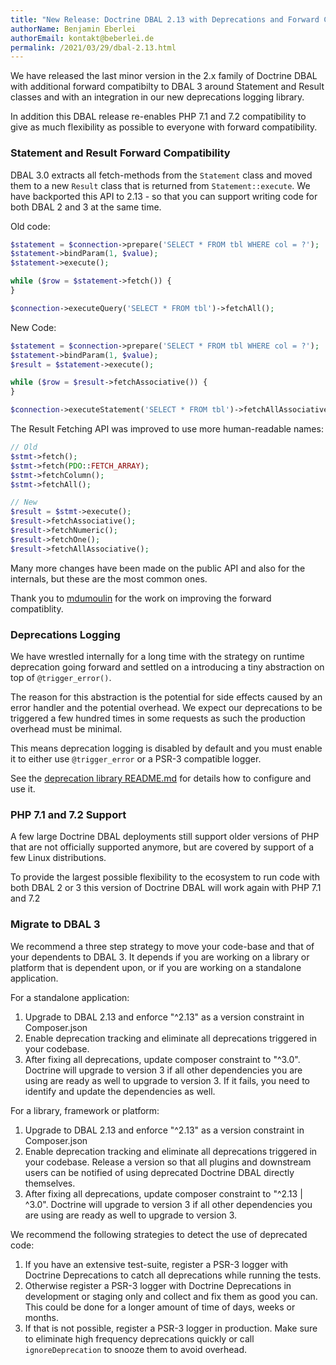 ```yaml
---
title: "New Release: Doctrine DBAL 2.13 with Deprecations and Forward Compatibility"
authorName: Benjamin Eberlei
authorEmail: kontakt@beberlei.de
permalink: /2021/03/29/dbal-2.13.html
---
```


We have released the last minor version in the 2.x family of Doctrine DBAL with
additional forward compatibilty to DBAL 3 around Statement and Result classes
and with an integration in our new deprecations logging library.

In addition this DBAL release re-enables PHP 7.1 and 7.2 compatibility to give
as much flexibility as possible to everyone with forward compatibility.

### Statement and Result Forward Compatibility

DBAL 3.0 extracts all fetch-methods from the `Statement` class and moved them
to a new `Result` class that is returned from `Statement::execute`. We have
backported this API to 2.13 - so that you can support writing code for both
DBAL 2 and 3 at the same time.

Old code:

```php
$statement = $connection->prepare('SELECT * FROM tbl WHERE col = ?');
$statement->bindParam(1, $value);
$statement->execute();

while ($row = $statement->fetch()) {
}

$connection->executeQuery('SELECT * FROM tbl')->fetchAll();
```

New Code:

```php
$statement = $connection->prepare('SELECT * FROM tbl WHERE col = ?');
$statement->bindParam(1, $value);
$result = $statement->execute();

while ($row = $result->fetchAssociative()) {
}

$connection->executeStatement('SELECT * FROM tbl')->fetchAllAssociative();
```


The Result Fetching API was improved to use more human-readable names:

```php
// Old
$stmt->fetch();
$stmt->fetch(PDO::FETCH_ARRAY);
$stmt->fetchColumn();
$stmt->fetchAll();

// New
$result = $stmt->execute();
$result->fetchAssociative();
$result->fetchNumeric();
$result->fetchOne();
$result->fetchAllAssociative();
```

Many more changes have been made on the public API and also for the internals,
but these are the most common ones.

Thank you to [mdumoulin](https://github.com/mdumoulin) for the work on
improving the forward compatiblity.

### Deprecations Logging

We have wrestled internally for a long time with the strategy on runtime
deprecation going forward and settled on a introducing a tiny abstraction on
top of `@trigger_error()`.

The reason for this abstraction is the potential for side effects caused by an
error handler and the potential overhead. We expect our deprecations to be
triggered a few hundred times in some requests as such the production overhead
must be minimal. 

This means deprecation logging is disabled by default and you must enable
it to either use `@trigger_error` or a PSR-3 compatible logger.

See the [deprecation library
README.md](https://github.com/doctrine/deprecations/) for details how to
configure and use it.

### PHP 7.1 and 7.2 Support

A few large Doctrine DBAL deployments still support older versions of PHP that
are not officially supported anymore, but are covered by support of a few Linux
distributions.

To provide the largest possible flexibility to the ecosystem to run code with
both DBAL 2 or 3 this version of Doctrine DBAL will work again with PHP 7.1 and
7.2

### Migrate to DBAL 3

We recommend a three step strategy to move your code-base and that of your
dependents to DBAL 3. It depends if you are working on a library or
platform that is dependent upon, or if you are working on a standalone application.

For a standalone application:

1. Upgrade to DBAL 2.13 and enforce "^2.13" as a version constraint in
   Composer.json
2. Enable deprecation tracking and eliminate all deprecations triggered in your
   codebase.
3. After fixing all deprecations, update composer constraint to "^3.0".
   Doctrine will upgrade to version 3 if all other dependencies you are using
   are ready as well to upgrade to version 3. If it fails, you need to identify
   and update the dependencies as well.

For a library, framework or platform:

1. Upgrade to DBAL 2.13 and enforce "^2.13" as a version constraint in
   Composer.json
2. Enable deprecation tracking and eliminate all deprecations triggered in your
   codebase. Release a version so that all plugins and downstream users
   can be notified of using deprecated Doctrine DBAL directly themselves.
3. After fixing all deprecations, update composer constraint to "^2.13 | ^3.0".
   Doctrine will upgrade to version 3 if all other dependencies you are using
   are ready as well to upgrade to version 3.

We recommend the following strategies to detect the use of deprecated code:

1. If you have an extensive test-suite, register a PSR-3 logger with Doctrine
   Deprecations to catch all deprecations while running the tests.
2. Otherwise register a PSR-3 logger with Doctrine Deprecations in development
   or staging only and collect and fix them as good you can. This could be
   done for a longer amount of time of days, weeks or months.
3. If that is not possible, register a PSR-3 logger in production. Make sure to
   eliminate high frequency deprecations quickly or call `ignoreDeprecation` to
   snooze them to avoid overhead.
